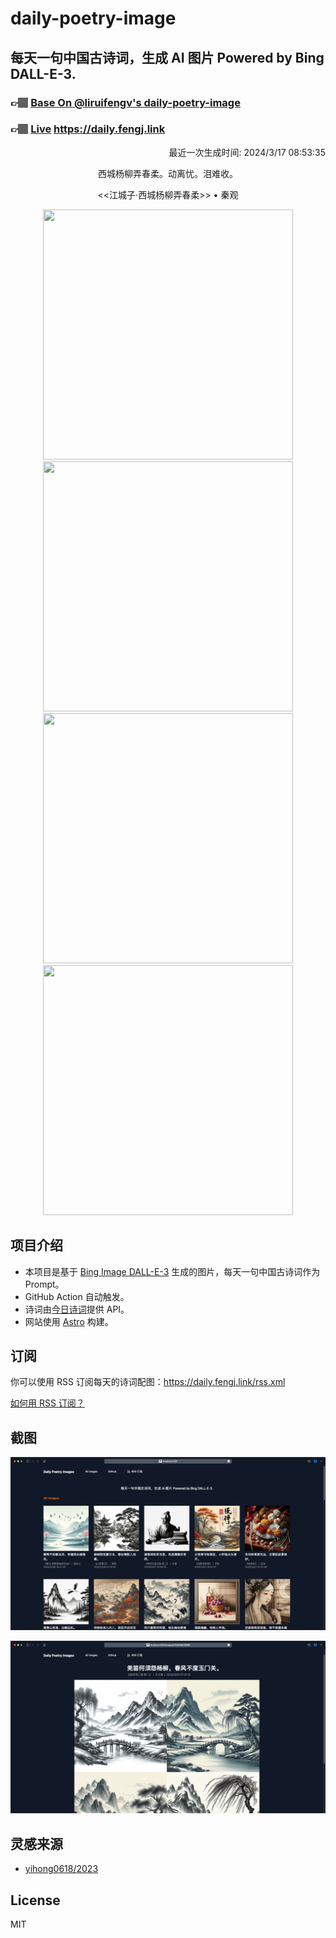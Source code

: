 
# daily-poetry-image

## 每天一句中国古诗词，生成 AI 图片 Powered by Bing DALL-E-3.

### 👉🏽 [Base On @liruifengv's daily-poetry-image](https://github.com/liruifengv/daily-poetry-image)

### 👉🏽 [Live](https://daily.fengj.link) https://daily.fengj.link

<p align="right">
  最近一次生成时间: 2024/3/17 08:53:35
</p>
<p align="center">
西城杨柳弄春柔。动离忧。泪难收。
</p>
<p align="center">
<<江城子·西城杨柳弄春柔>> • 秦观
</p>
<p align="center">
<img src="https://tse3.mm.bing.net/th/id/OIG2.xLd6DQezsuZeC3x_Emcx" height="400" width="400" />
<img src="https://tse2.mm.bing.net/th/id/OIG2.DPu.v4tj81tJ6l0MZQAs" height="400" width="400" />
<img src="https://tse2.mm.bing.net/th/id/OIG2.jlQBXRhbMwJz6BLiweAi" height="400" width="400" />
<img src="https://tse3.mm.bing.net/th/id/OIG2.aEqvUVcFcNUxgXMjzIbc" height="400" width="400" />
</p>

## 项目介绍

-   本项目是基于 [Bing Image DALL-E-3](https://www.bing.com/images/create) 生成的图片，每天一句中国古诗词作为 Prompt。
-   GitHub Action 自动触发。
-   诗词由[今日诗词](https://www.jinrishici.com/)提供 API。
-   网站使用 [Astro](https://astro.build) 构建。

## 订阅

你可以使用 RSS 订阅每天的诗词配图：https://daily.fengj.link/rss.xml

[如何用 RSS 订阅？](https://zhuanlan.zhihu.com/p/55026716)

## 截图

![图片列表](./screenshots/Snipaste_2023-12-28_21-00-26.png)

![图片详情](./screenshots/Snipaste_2023-12-28_21-00-53.png)

## 灵感来源

-   [yihong0618/2023](https://github.com/yihong0618/2023)

## License

MIT
